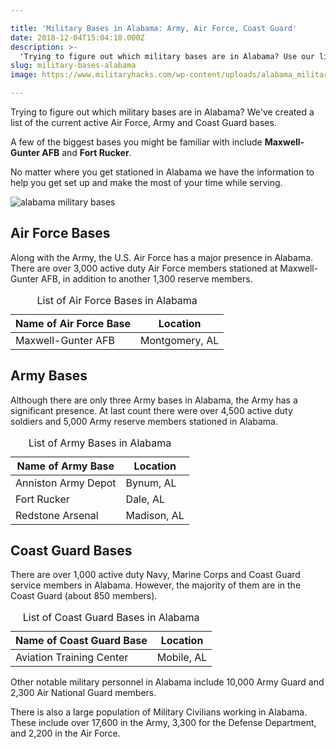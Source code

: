 ```yaml
---

title: 'Military Bases in Alabama: Army, Air Force, Coast Guard'
date: 2018-12-04T15:04:10.000Z
description: >-
  'Trying to figure out which military bases are in Alabama? Use our list of the currently active Air Force, Army and Coast Guard bases in AL.'
slug: military-bases-alabama
image: https://www.militaryhacks.com/wp-content/uploads/alabama_military_bases.jpg

---
```


Trying to figure out which military bases are in Alabama? We've created a list of the current active Air Force, Army and Coast Guard bases.

A few of the biggest bases you might be familiar with include <strong>Maxwell-Gunter AFB</strong> and <strong>Fort Rucker</strong>. 

No matter where you get stationed in Alabama we have the information to help you get set up and make the most of your time while serving.

<img src="http://www.hcdmag.com/wp-content/uploads/alabama_military_bases-300x300.jpg" alt="alabama military bases" />

<h2>Air Force Bases</h2>

Along with the Army, the U.S. Air Force has a major presence in Alabama. There are over 3,000 active duty Air Force members stationed at Maxwell-Gunter AFB, in addition to another 1,300 reserve members.

<table class="specsleft">
<caption>List of Air Force Bases in Alabama</caption>
<thead>
<tr>
<th><strong>Name of Air Force Base</strong></th>
<th><strong>Location</strong></th>
</tr>
</thead>
<tbody>
<tr>
<td>Maxwell-Gunter AFB</td>
<td>Montgomery, AL</td>
</tr>
</tbody>
</table>

<h2>Army Bases</h2>

Although there are only three Army bases in Alabama, the Army has a significant presence. At last count there were over 4,500 active duty soldiers and 5,000 Army reserve members stationed in Alabama.

<table class="specsleft">
<caption>List of Army Bases in Alabama</caption>
<thead>
<tr>
<th><strong>Name of Army Base</strong></th>
<th><strong>Location</strong></th>
</tr>
</thead>
<tbody>
<tr>
<td>Anniston Army Depot</td>
<td>Bynum, AL</td>
</tr>
<tr>
<td>Fort Rucker</td>
<td>Dale, AL</td>
</tr>
<tr>
<td>Redstone Arsenal</td>
<td>Madison, AL</td>
</tr>
</tbody>
</table>

<h2>Coast Guard Bases</h2>

There are over 1,000 active duty Navy, Marine Corps and Coast Guard service members in Alabama. However, the majority of them are in the Coast Guard (about 850 members).

<table class="specsleft">
<caption>List of Coast Guard Bases in Alabama</caption>
<thead>
<tr>
<th><strong>Name of Coast Guard Base</strong></th>
<th><strong>Location</strong></th>
</tr>
</thead>
<tbody>
<tr>
<td>Aviation Training Center</td>
<td>Mobile, AL</td>
</tr>
</tbody>
</table>

Other notable military personnel in Alabama include 10,000 Army Guard and 2,300 Air National Guard members. 

There is also a large population of Military Civilians working in Alabama. These include over 17,600 in the Army, 3,300 for the Defense Department, and 2,200 in the Air Force.
